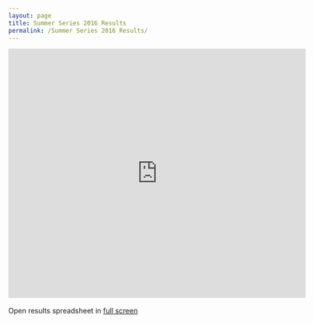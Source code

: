 ```yaml
---
layout: page
title: Summer Series 2016 Results
permalink: /Summer Series 2016 Results/
---
```

<iframe width='595' height='500' frameborder='0' 
      src='https://docs.google.com/spreadsheets/d/1bPT0XRLZWewby2WffsY6MFxjD9CcjASvesZkNBIxnsc/pubhtml?widget=true&amp;headers=false'></iframe>
<br /> <br />
            Open results spreadsheet in <a href="https://docs.google.com/spreadsheets/d/1bPT0XRLZWewby2WffsY6MFxjD9CcjASvesZkNBIxnsc/pubhtml?gid=0&single=true" target="_blank">full screen</a>
            <br /> <br />
